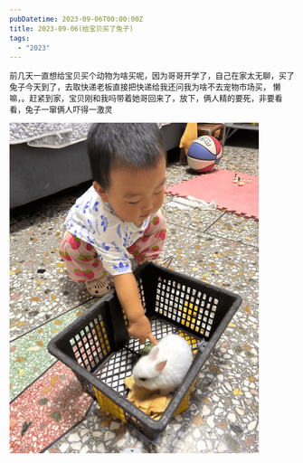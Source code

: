```yaml
---
pubDatetime: 2023-09-06T00:00:00Z
title: 2023-09-06(给宝贝买了兔子)
tags:
  - "2023"
---
```


前几天一直想给宝贝买个动物为啥买呢，因为哥哥开学了，自己在家太无聊，买了兔子今天到了，去取快递老板直接把快递给我还问我为啥不去宠物市场买， 懒嘛，。赶紧到家，宝贝刚和我吗带着她哥回来了，放下，俩人精的要死，非要看看，兔子一窜俩人吓得一激灵

![img.png](../../img/2023-09-06(给宝贝买了兔子).png)

